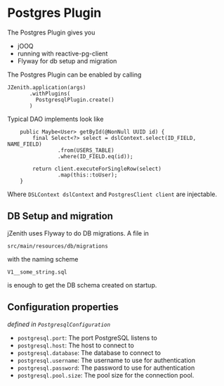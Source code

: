# Postgres Plugin

The Postgres Plugin gives you
* jOOQ
* running with reactive-pg-client
* Flyway for db setup and migration

The Postgres Plugin can be enabled by calling 

```
JZenith.application(args)
       .withPlugins(
         PostgresqlPlugin.create()
       )
```

Typical DAO implements look like 

```
    public Maybe<User> getById(@NonNull UUID id) {
        final Select<?> select = dslContext.select(ID_FIELD, NAME_FIELD)
                .from(USERS_TABLE)
                .where(ID_FIELD.eq(id));

        return client.executeForSingleRow(select)
                .map(this::toUser);
    }
```

Where `DSLContext dslContext` and `PostgresClient client` are
injectable. 

## DB Setup and migration
jZenith uses Flyway to do DB migrations. A file in 

`src/main/resources/db/migrations`

with the naming scheme 

`V1__some_string.sql`

is enough to get the DB schema created on startup.

## Configuration properties
*defined in `PostgresqlConfiguration`*

* `postgresql.port`: The port PostgreSQL listens to
* `postgresql.host`: The host to connect to
* `postgresql.database`: The database to connect to
* `postgresql.username`: The username to use for authentication
* `postgresql.password`: The password to use for authentication
* `postgresql.pool.size`: The pool size for the connection pool.


